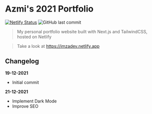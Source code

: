 # Azmi's 2021 Portfolio

[![Netlify Status](https://api.netlify.com/api/v1/badges/472195f4-1935-4a3a-97e5-2a3230c78d82/deploy-status)](https://app.netlify.com/sites/imzadev/deploys) ![GitHub last commit](https://img.shields.io/github/last-commit/azmi6298/2021-portfolio)

> My personal portfolio website built with Next.js and TailwindCSS, hosted on Netlify

> Take a look at https://imzadev.netlify.app

## Changelog

**19-12-2021**

- Initial commit

**21-12-2021**

- Implement Dark Mode
- Improve SEO
